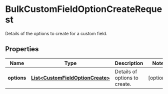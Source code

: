 

# BulkCustomFieldOptionCreateRequest

Details of the options to create for a custom field.

## Properties

| Name | Type | Description | Notes |
|------------ | ------------- | ------------- | -------------|
|**options** | [**List&lt;CustomFieldOptionCreate&gt;**](CustomFieldOptionCreate.md) | Details of options to create. |  [optional] |



